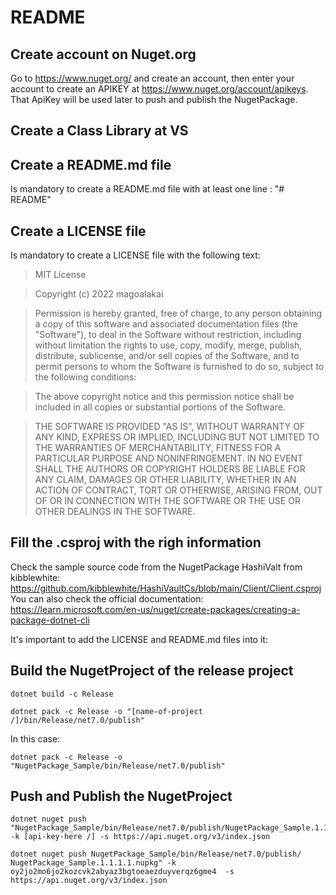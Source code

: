 ﻿# README

## Create account on Nuget.org
Go to https://www.nuget.org/ and create an account, then enter your account to create an APIKEY at https://www.nuget.org/account/apikeys.
That ApiKey will be used later to push and publish the NugetPackage.

## Create a Class Library at VS

## Create a README.md file
Is mandatory to create a README.md file with at least one line : "# README"

## Create a LICENSE file
Is mandatory to create a LICENSE file with the following text:

> MIT License

> Copyright (c) 2022 magoalakai

> Permission is hereby granted, free of charge, to any person obtaining a copy
of this software and associated documentation files (the "Software"), to deal
in the Software without restriction, including without limitation the rights
to use, copy, modify, merge, publish, distribute, sublicense, and/or sell
copies of the Software, and to permit persons to whom the Software is
furnished to do so, subject to the following conditions:

> The above copyright notice and this permission notice shall be included in all
copies or substantial portions of the Software.

> THE SOFTWARE IS PROVIDED "AS IS", WITHOUT WARRANTY OF ANY KIND, EXPRESS OR
IMPLIED, INCLUDING BUT NOT LIMITED TO THE WARRANTIES OF MERCHANTABILITY,
FITNESS FOR A PARTICULAR PURPOSE AND NONINFRINGEMENT. IN NO EVENT SHALL THE
AUTHORS OR COPYRIGHT HOLDERS BE LIABLE FOR ANY CLAIM, DAMAGES OR OTHER
LIABILITY, WHETHER IN AN ACTION OF CONTRACT, TORT OR OTHERWISE, ARISING FROM,
OUT OF OR IN CONNECTION WITH THE SOFTWARE OR THE USE OR OTHER DEALINGS IN THE
SOFTWARE.

## Fill the .csproj with the righ information
Check the sample source code from the NugetPackage HashiValt from kibblewhite: https://github.com/kibblewhite/HashiVaultCs/blob/main/Client/Client.csproj
You can also check the official documentation: https://learn.microsoft.com/en-us/nuget/create-packages/creating-a-package-dotnet-cli

It's important to add the LICENSE and README.md files into it:
> <ItemGroup>
>    <None Include="LICENSE" Pack="true" PackagePath="" />
>    <None Include="README.md" Pack="true" PackagePath="" />
> </ItemGroup>

## Build the NugetProject of the release project
    dotnet build -c Release

    dotnet pack -c Release -o "[name-of-project /]/bin/Release/net7.0/publish"

In this case:

    dotnet pack -c Release -o "NugetPackage_Sample/bin/Release/net7.0/publish"

## Push and Publish the NugetProject
    dotnet nuget push "NugetPackage_Sample/bin/Release/net7.0/publish/NugetPackage_Sample.1.1.1.1.nupkg" -k [api-key-here /] -s https://api.nuget.org/v3/index.json

    dotnet nuget push NugetPackage_Sample/bin/Release/net7.0/publish/ NugetPackage_Sample.1.1.1.1.nupkg" -k oy2jo2mo6jo2kozcvk2abyaz3bgtoeaezduyverqz6gme4  -s https://api.nuget.org/v3/index.json

